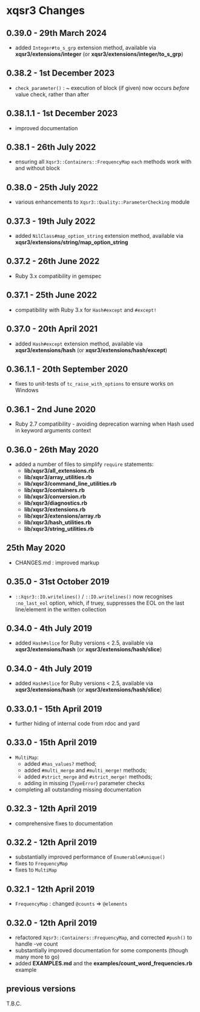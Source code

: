# **xqsr3** Changes

## 0.39.0 - 29th March 2024

* added `Integer#to_s_grp` extension method, available via **xqsr3/extensions/integer** (or **xqsr3/extensions/integer/to_s_grp**)


## 0.38.2 - 1st December 2023

* `check_parameter()` : ~ execution of block (if given) now occurs _before_ value check, rather than after


## 0.38.1.1 - 1st December 2023

* improved documentation


## 0.38.1 - 26th July 2022

* ensuring all `Xqsr3::Containers::FrequencyMap` `each` methods work with and without block


## 0.38.0 - 25th July 2022

* various enhancements to `Xqsr3::Quality::ParameterChecking` module


## 0.37.3 - 19th July 2022

* added `NilClass#map_option_string` extension method, available via **xqsr3/extensions/string/map_option_string**


## 0.37.2 - 26th June 2022

* Ruby 3.x compatibility in gemspec


## 0.37.1 - 25th June 2022

* compatibility with Ruby 3.x for `Hash#except` and `#except!`


## 0.37.0 - 20th April 2021

* added `Hash#except` extension method, available via **xqsr3/extensions/hash** (or **xqsr3/extensions/hash/except**)


## 0.36.1.1 - 20th September 2020

* fixes to unit-tests of `tc_raise_with_options` to ensure works on Windows


## 0.36.1 - 2nd June 2020

* Ruby 2.7 compatibility - avoiding deprecation warning when Hash used in keyword arguments context


## 0.36.0 - 26th May 2020

* added a number of files to simplify `require` statements:
  - **lib/xqsr3/all_extensions.rb**
  - **lib/xqsr3/array_utilities.rb**
  - **lib/xqsr3/command_line_utilities.rb**
  - **lib/xqsr3/containers.rb**
  - **lib/xqsr3/conversion.rb**
  - **lib/xqsr3/diagnostics.rb**
  - **lib/xqsr3/extensions.rb**
  - **lib/xqsr3/extensions/array.rb**
  - **lib/xqsr3/hash_utilities.rb**
  - **lib/xqsr3/string_utilities.rb**


## 25th May 2020

* CHANGES.md : improved markup


## 0.35.0 - 31st October 2019

* `::Xqsr3::IO.writelines()` / `::IO.writelines()` now recognises `:no_last_eol` option, which, if truey, suppresses the EOL on the last line/element in the written collection


## 0.34.0 - 4th July 2019

* added `Hash#slice` for Ruby versions < 2.5, available via **xqsr3/extensions/hash** (or **xqsr3/extensions/hash/slice**)


## 0.34.0 - 4th July 2019

* added `Hash#slice` for Ruby versions < 2.5, available via **xqsr3/extensions/hash** (or **xqsr3/extensions/hash/slice**)


## 0.33.0.1 - 15th April 2019

* further hiding of internal code from rdoc and yard


## 0.33.0 - 15th April 2019

* `MultiMap`:
  - added `#has_values?` method;
  - added `#multi_merge` and `#multi_merge!` methods;
  - added `#strict_merge` and `#strict_merge!` methods;
  - adding in missing (`TypeError`) parameter checks
* completing all outstanding missing documentation


## 0.32.3 - 12th April 2019

* comprehensive fixes to documentation


## 0.32.2 - 12th April 2019

* substantially improved performance of `Enumerable#unique()`
* fixes to `FrequencyMap`
* fixes to `MultiMap`


## 0.32.1 - 12th April 2019

* `FrequencyMap` : changed `@counts` => `@elements`


## 0.32.0 - 12th April 2019

* refactored `Xqsr3::Containers::FrequencyMap`, and corrected `#push()` to handle -ve count
* substantially improved documentation for some components (though many more to go)
* added **EXAMPLES.md** and the **examples/count_word_frequencies.rb** example


## previous versions

T.B.C.


<!-- ########################### end of file ########################### -->

